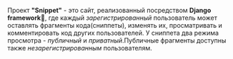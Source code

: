 Проект **"Snippet"** - это сайт, реализовaнный посредством **Django framework**🐍, где каждый *зарегистрированный* пользователь может оставлять фрагменты кода(сниппеты), изменять их, просматривать и комментировать код других пользователей. У сниппета два режима просмотра - *публичный* и *приватный*.Публичные фрагменты доступны также *незарегистрированным* пользователям.


